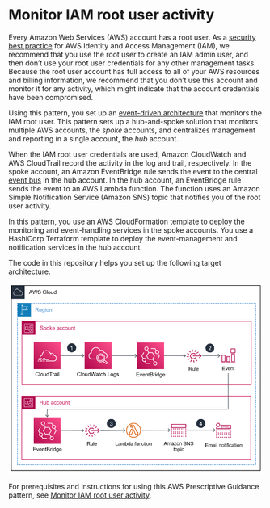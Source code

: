 # Monitor IAM root user activity

Every Amazon Web Services (AWS) account has a root user. As a [security best practice](https://docs.aws.amazon.com/IAM/latest/UserGuide/best-practices.html) for AWS Identity and Access Management (IAM), we recommend that you use the root user to create an IAM admin user, and then don’t use your root user credentials for any other management tasks. Because the root user account has full access to all of your AWS resources and billing information, we recommend that you don’t use this account and monitor it for any activity, which might indicate that the account credentials have been compromised.

Using this pattern, you set up an [event-driven architecture](https://aws.amazon.com/event-driven-architecture/) that monitors the IAM root user. This pattern sets up a hub-and-spoke solution that monitors multiple AWS accounts, the _spoke_ accounts, and centralizes management and reporting in a single account, the _hub_ account.

When the IAM root user credentials are used, Amazon CloudWatch and AWS CloudTrail record the activity in the log and trail, respectively. In the spoke account, an Amazon EventBridge rule sends the event to the central [event bus](https://docs.aws.amazon.com/eventbridge/latest/userguide/eb-event-bus.html) in the hub account. In the hub account, an EventBridge rule sends the event to an AWS Lambda function. The function uses an Amazon Simple Notification Service (Amazon SNS) topic that notifies you of the root user activity.

In this pattern, you use an AWS CloudFormation template to deploy the monitoring and event-handling services in the spoke accounts. You use a HashiCorp Terraform template to deploy the event-management and notification services in the hub account.

The code in this repository helps you set up the following target architecture.

![RootActivityMonitor](RootActivityMonitor.png)

For prerequisites and instructions for using this AWS Prescriptive Guidance pattern, see [Monitor IAM root user activity](https://docs.aws.amazon.com/prescriptive-guidance/latest/patterns/monitor-iam-root-user-activity.html).